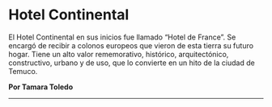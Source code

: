 # Hotel Continental

El Hotel Continental en sus inicios fue llamado “Hotel de France”. Se encargó de recibir a colonos europeos que vieron de esta tierra su futuro hogar. Tiene un alto valor rememorativo, histórico, arquitectónico, constructivo, urbano y de uso, que lo convierte en un hito de la ciudad de Temuco.

**Por Tamara Toledo**

- - - - - -
